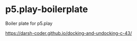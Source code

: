 # p5.play-boilerplate
Boiler plate for p5.play

 https://darsh-coder.github.io/docking-and-undocking-c-43/
